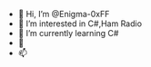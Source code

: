 - 👋 Hi, I’m @Enigma-0xFF
- 👀 I’m interested in C#,Ham Radio
- 🌱 I’m currently learning C#
- 💞️ 
- 📫 

<!---
Enigma-0xFF/Enigma-0xFF is a ✨ special ✨ repository because its `README.md` (this file) appears on your GitHub profile.
You can click the Preview link to take a look at your changes.
--->
